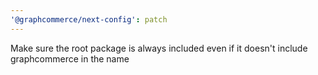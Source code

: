 ```yaml
---
'@graphcommerce/next-config': patch
---
```


Make sure the root package is always included even if it doesn't include graphcommerce in the name
